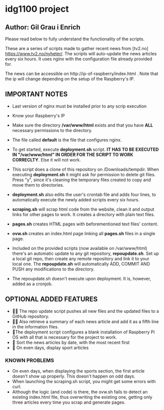 # idg1100 project

## Author: Gil Grau i Enrich

Please read below to fully understand the functionality of the scripts.

These are a series of scripts made to gather recent news from [tv2.no] https://www.tv2.no/nyheter/. The scripts will auto-update the news articles every six hours. It uses nginx with the configuration file already provided for. 

The news can be accessible on http://ip-of-raspberry/index.html . Note that the ip will change depending on the setup of the Raspberry's IP.

## IMPORTANT NOTES

- Last version of nginx must be installed prior to any scrip execution
- Know your Raspberry's IP
- Make sure the directory **/var/www/html** exists and that you have **ALL** necessary permissions to the directory.

- The file called **default** is the file that configures nginx. 

- To get started, execute **deployment.sh** script. **IT HAS TO BE EXECUTED IN "/var/www/html" IN ORDER FOR THE SCRIPT TO WORK CORRECLTY**. Else it will not work. 

- This script does a clone of this repository on /Downloads/tempdir. When executing **deployment.sh** it might ask for permission to delete git files. Press "y", since it's cleaning the temporary files created to copy and move them to directories. 
- **deployment.sh** also edits the user's crontab file and adds four lines, to automatically execute the newly added scripts every six hours.

- **scraping.sh** will scrap html code from the website, clean it and output links for other pages to work. It creates a directory with plain text files. 

- **pages.sh** creates HTML pages with beforementioned text files' content.

- **ovw.sh** creates an index.html page linking all **pages.sh** files in a single page.

- Included on the provided scripts (now available on /var/www/html) there's an automatic update to any git repository, **repoupdate.sh**. Set up a local git repo, then create any remote repository and link it to your local one. The **repoupdate.sh** will automatically ADD, COMMIT AND PUSH any modifications to the directory. 

- The repoupdate.sh doesn't execute upon deployment. It is, however, added as a cronjob.

## OPTIONAL ADDED FEATURES
- 🌟🌟 The repo update script pushes all new files and the updated files to a GitHub repository. 
- 🌟🌟 Also retrieve a summary of each news article and add it as a fifth line in the information files. 
- 🌟The deployment script configures a blank installation of Raspberry Pi OS with all that is necessary for the project to work. 
- 🌟 Sort the news articles by date, with the most recent first 
- 🌟 On even days, display sport articles

### KNOWN PROBLEMS

- On even days, when displaying the sports section, the first article doesn't show up properly. This doesn't happen on odd days.
- When launching the scraping.sh script, you might get some errors with curl.
- Although the logic (and code) is there, the ovw.sh fails to detect an existing index.html file, thus overwriting the existing one, getting only three articles every time you scrap and generate pages.




